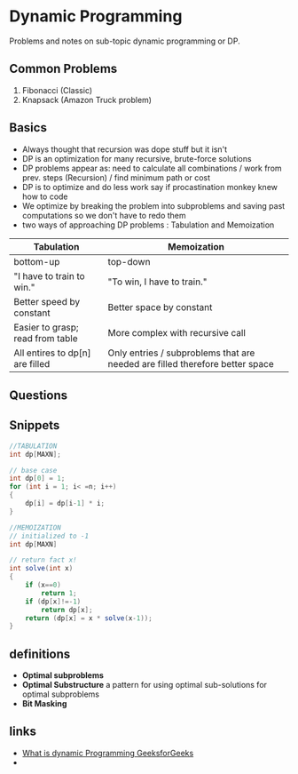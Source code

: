 # Dynamic Programming
Problems and notes on sub-topic dynamic programming or DP.

## Common Problems
1. Fibonacci (Classic)
2. Knapsack (Amazon Truck problem)

## Basics
- Always thought that recursion was dope stuff but it isn't
- DP is an optimization for many recursive, brute-force solutions
- DP problems appear as: need to calculate all combinations / work from prev. steps (Recursion) / find minimum path or cost
- DP is to optimize and do less work say if procastination monkey knew how to code
- We optimize by breaking the problem into subproblems and saving past computations so we don't have to redo them
- two ways of approaching DP problems : Tabulation and Memoization

Tabulation | Memoization
--- | ---
bottom-up | top-down
"I have to train to win." | "To win, I have to train."
Better speed by constant | Better space by constant
Easier to grasp; read from table | More complex with recursive call
All entires to dp[n] are filled | Only entries / subproblems that are needed are filled therefore better space




## Questions

## Snippets
```Java
//TABULATION
int dp[MAXN];

// base case
int dp[0] = 1;
for (int i = 1; i< =n; i++)
{
    dp[i] = dp[i-1] * i;
}

//MEMOIZATION
// initialized to -1
int dp[MAXN]

// return fact x!
int solve(int x)
{
    if (x==0)
        return 1;
    if (dp[x]!=-1)
        return dp[x];
    return (dp[x] = x * solve(x-1));
}

```

## definitions
- **Optimal subproblems**
- **Optimal Substructure** a pattern for using optimal sub-solutions for optimal subproblems
- **Bit Masking**

## links
- [What is dynamic Programming GeeksforGeeks](https://www.geeksforgeeks.org/dynamic-programming/#concepts)
-
